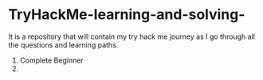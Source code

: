# TryHackMe-learning-and-solving-
It is a repository that will contain my try hack me journey as I go through all the questions and learning paths.

1. Complete Beginner
2. 
